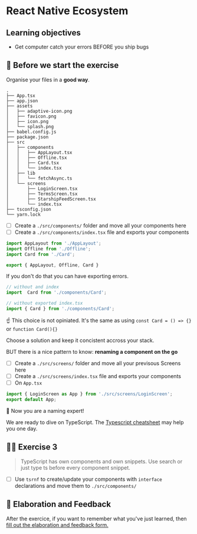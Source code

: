 # React Native Ecosystem

## Learning objectives

- Get computer catch your errors BEFORE you ship bugs

## 🥑 Before we start the exercise

Organise your files in a **good way**.

```console
.
├── App.tsx
├── app.json
├── assets
│   ├── adaptive-icon.png
│   ├── favicon.png
│   ├── icon.png
│   └── splash.png
├── babel.config.js
├── package.json
├── src
│   ├── components
│   │   ├── AppLayout.tsx
│   │   ├── Offline.tsx
│   │   ├── Card.tsx
│   │   └── index.tsx
│   ├── lib
│   │   └── fetchAsync.ts
│   └── screens
│       ├── LoginScreen.tsx
│       ├── TermsScreen.tsx
│       ├── StarshipFeedScreen.tsx
│       └── index.tsx
├── tsconfig.json
└── yarn.lock
```

- [ ] Create a `./src/components/` folder and move all your components here
- [ ] Create a `./src/components/index.tsx` file and exports your components

```javascript
import AppLayout from './AppLayout';
import Offline from './Offline';
import Card from './Card';

export { AppLayout, Offline, Card }
```

If you don't do that you can have exporting errors.

```javascript
// without and index
import  Card from './components/Card';

// without exported index.tsx
import { Card } from './components/Card';
```

☝ This choice is not opiniated.
It's the same as using `const Card = () => {} ` or `function Card(){}`

Choose a solution and keep it concistent accross your stack.

BUT there is a nice pattern to know: **renaming a component on the go**

- [ ] Create a `./src/screens/` folder and move all your previsous Screens here
- [ ] Create a `./src/screens/index.tsx` file and exports your components
- [ ] On `App.tsx`

```javascript
import { LoginScreen as App } from './src/screens/LoginScreen';
export default App;
```

👏 Now you are a naming expert!

We are ready to dive on TypeScript. The [Typescript cheatsheet](https://github.com/typescript-cheatsheets/react) may help you one day.

## 🤸‍♀️ Exercise 3

> TypeScript has own components and own snippets. Use search or just type ts before every component snippet.

- [ ] Use `tsrnf` to create/update your components with `interface` declarations and move them to `./src/components/`

## 🏅 Elaboration and Feedback

<div>
<span>After the exercice, if you want to remember what you've just learned, then </span>
<a rel="noopener noreferrer" target="_blank" href="https://airtable.com/shrBuZqOJL5UeLLF1?prefill_Name=React+Native+Ecosystem&prefill_Exercice=3">
  fill out the elaboration and feedback form.
</a>
</div>
